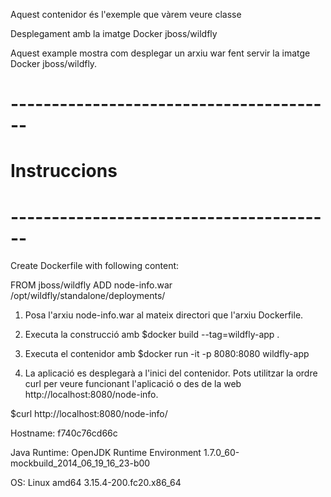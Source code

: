 Aquest contenidor és l'exemple que vàrem veure classe

Desplegament amb la imatge Docker jboss/wildfly

Aquest example mostra com desplegar un arxiu war fent servir la imatge Docker jboss/wildfly.

# ----------------------------------------
# Instruccions
# ----------------------------------------

Create Dockerfile with following content:

 FROM jboss/wildfly
 ADD node-info.war /opt/wildfly/standalone/deployments/

1. Posa l'arxiu node-info.war al mateix directori que l'arxiu Dockerfile.

2. Executa la construcció amb
 $docker build --tag=wildfly-app .

3. Executa el contenidor amb
 $docker run -it -p 8080:8080 wildfly-app

4. La aplicació es desplegarà a l'inici del contenidor.
 Pots utilitzar la ordre curl per veure funcionant l'aplicació o des de la web http://localhost:8080/node-info.

 $curl http://localhost:8080/node-info/

  Hostname: f740c76cd66c

  Java Runtime: OpenJDK Runtime Environment 1.7.0_60-mockbuild_2014_06_19_16_23-b00

  OS: Linux amd64 3.15.4-200.fc20.x86_64
